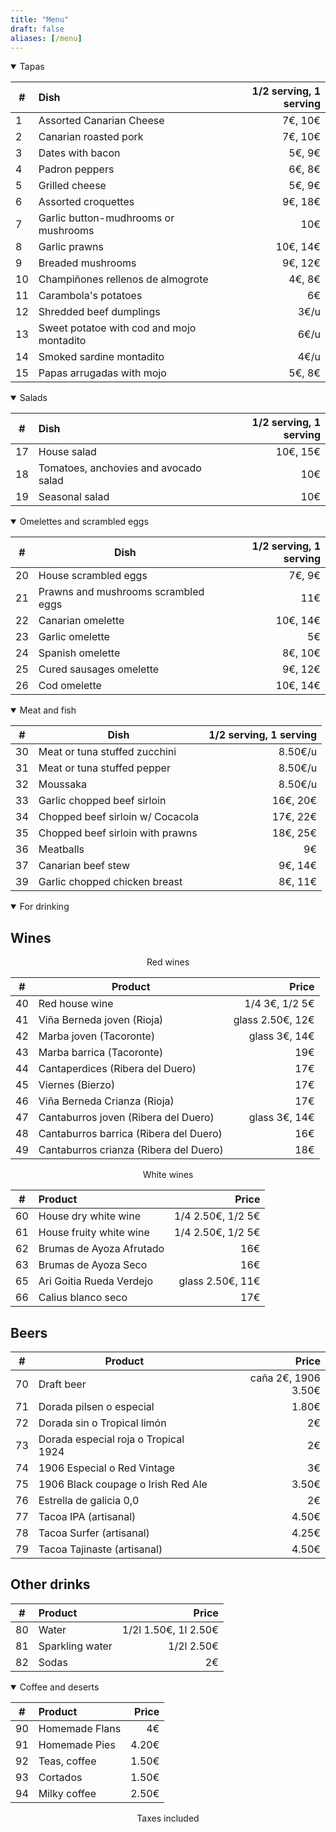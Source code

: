 ```yaml
---
title: "Menu"
draft: false
aliases: [/menu]
---
```


<details open>
<summary>Tapas</summary>

| # | Dish | 1/2 serving, 1 serving |
|---|:---|---:|
| 1 | Assorted Canarian Cheese | 7€, 10€|
| 2 | Canarian roasted pork | 7€, 10€|
| 3 | Dates with bacon | 5€, 9€|
| 4 | Padron peppers | 6€, 8€|
| 5 | Grilled cheese | 5€, 9€|
| 6 | Assorted croquettes | 9€, 18€|
| 7 | Garlic button-mudhrooms or mushrooms | 10€|
| 8 | Garlic prawns | 10€, 14€|
| 9 | Breaded mushrooms | 9€, 12€|
| 10 | Champiñones rellenos de almogrote | 4€, 8€|
| 11 | Carambola's potatoes | 6€|
| 12 | Shredded beef dumplings | 3€/u|
| 13 | Sweet potatoe with cod and mojo montadito | 6€/u|
| 14 | Smoked sardine montadito | 4€/u|
| 15 | Papas arrugadas with mojo | 5€, 8€|


</details>

<details open>
<summary>Salads</summary>

| # |  Dish | 1/2 serving, 1 serving |
|---|:---|---:|
| 17 | House salad | 10€, 15€|
| 18 | Tomatoes, anchovies and avocado salad | 10€|
| 19 | Seasonal salad | 10€|


</details>

<details open>
<summary>Omelettes and scrambled eggs</summary>

| # | Dish | 1/2 serving, 1 serving |
|---|---|---:|
| 20 | House scrambled eggs | 7€, 9€|
| 21 | Prawns and mushrooms scrambled eggs | 11€|
| 22 | Canarian omelette | 10€, 14€|
| 23 | Garlic omelette | 5€|
| 24 | Spanish omelette | 8€, 10€|
| 25 | Cured sausages omelette | 9€, 12€|
| 26 | Cod omelette | 10€, 14€|

</details>

<details open>
<summary>Meat and fish</summary>

| # | Dish | 1/2 serving, 1 serving |
|---|---|---:|
| 30 | Meat or tuna stuffed zucchini | 8.50€/u|
| 31 | Meat or tuna stuffed pepper | 8.50€/u|
| 32 | Moussaka | 8.50€/u|
| 33 | Garlic chopped beef sirloin | 16€, 20€|
| 34 | Chopped beef sirloin w/ Cocacola | 17€, 22€|
| 35 | Chopped beef sirloin with prawns | 18€, 25€|
| 36 | Meatballs | 9€|
| 37 | Canarian beef stew | 9€, 14€|
| 39 | Garlic chopped chicken breast | 8€, 11€|

</details>

<details open>
<summary>For drinking</summary>

## Wines

<center>Red wines</center>

| # | Product | Price |
| --- | ---|---:|
| 40 | Red house wine  | 1/4 3€, 1/2 5€|
| 41 | Viña Berneda joven  (Rioja) | glass 2.50€, 12€|
| 42 | Marba joven (Tacoronte)  | glass 3€, 14€|
| 43 | Marba barrica  (Tacoronte) | 19€|
| 44 | Cantaperdices (Ribera del Duero)  | 17€|
| 45 | Viernes (Bierzo)  | 17€|
| 46 | Viña Berneda Crianza (Rioja)  | 17€|
| 47 | Cantaburros joven (Ribera del Duero)  | glass 3€, 14€|
| 48 | Cantaburros barrica (Ribera del Duero)  | 16€|
| 49 | Cantaburros crianza (Ribera del Duero) | 18€|

<center>White wines</center>

| # | Product | Price |
|---|:---|---:|
| 60 | House dry white wine  | 1/4 2.50€, 1/2 5€|
| 61 | House fruity white wine | 1/4 2.50€, 1/2 5€|
| 62 | Brumas de Ayoza Afrutado | 16€|
| 63 | Brumas de Ayoza Seco | 16€|
| 65 | Ari Goitia Rueda Verdejo | glass 2.50€, 11€|
| 66 | Calius blanco seco| 17€|

## Beers

| # | Product | Price |
|---|---|---:|
| 70 | Draft beer |  caña 2€, 1906 3.50€|
| 71 | Dorada pilsen o especial  | 1.80€|
| 72 | Dorada sin o Tropical limón | 2€|
| 73 | Dorada especial roja o Tropical 1924 | 2€|
| 74 | 1906 Especial o Red Vintage | 3€|
| 75 | 1906 Black coupage o Irish Red Ale | 3.50€|
| 76 | Estrella de galicia 0,0 | 2€|
| 77 | Tacoa IPA (artisanal) | 4.50€|
| 78 | Tacoa Surfer (artisanal) | 4.25€|
| 79 | Tacoa Tajinaste (artisanal) | 4.50€|

## Other drinks

| # | Product | Price |
|---|:---|---:|
| 80 | Water |  1/2l 1.50€, 1l 2.50€|
| 81 | Sparkling water |  1/2l 2.50€|
| 82 | Sodas |  2€|

</details>

<details open>
<summary>Coffee and deserts</summary>

| # | Product | Price |
|---|:---|---:|
| 90 | Homemade Flans |  4€|
| 91 | Homemade Pies |  4.20€|
| 92 | Teas, coffee|  1.50€|
| 93 | Cortados |  1.50€|
| 94 | Milky coffee |  2.50€|

</details>

<p style="text-align:center;">Taxes included</p>
